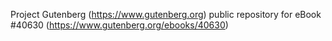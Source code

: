 Project Gutenberg (https://www.gutenberg.org) public repository for eBook #40630 (https://www.gutenberg.org/ebooks/40630)
